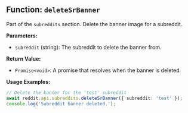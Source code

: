 ## Function: `deleteSrBanner`

Part of the `subreddits` section. Delete the banner image for a subreddit.

**Parameters:**

- `subreddit` (string): The subreddit to delete the banner from.

**Return Value:**

- `Promise<void>`: A promise that resolves when the banner is deleted.

**Usage Examples:**

```typescript
// Delete the banner for the 'test' subreddit
await reddit.api.subreddits.deleteSrBanner({ subreddit: 'test' });
console.log('Subreddit banner deleted.');
```
